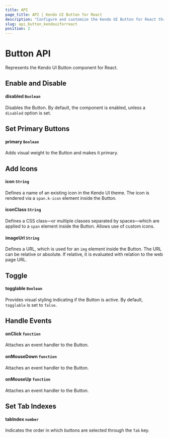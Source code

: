 ```yaml
---
title: API
page_title: API | Kendo UI Button for React
description: "Configure and customize the Kendo UI Button for React through its API reference."
slug: api_button_kendouiforreact
position: 2
---
```


# Button API

Represents the Kendo UI Button component for React.

## Enable and Disable

#### disabled `Boolean`

Disables the Button. By default, the component is enabled, unless a `disabled` option is set.

## Set Primary Buttons

#### primary `Boolean`

Adds visual weight to the Button and makes it primary.

## Add Icons

#### icon `String`

Defines a name of an existing icon in the Kendo UI theme. The icon is rendered via a `span.k-icon` element inside the Button.

#### iconClass `String`

Defines a CSS class&mdash;or multiple classes separated by spaces&mdash;which are applied to a `span` element inside the Button. Allows use of custom icons.

#### imageUrl `String`

Defines a URL, which is used for an `img` element inside the Button. The URL can be relative or absolute. If relative, it is evaluated with relation to the web page URL.

## Toggle

#### togglable `Boolean`

Provides visual styling indicating if the Button is active. By default, `togglable` is set to `false`.

## Handle Events

#### onClick `function`

Attaches an event handler to the Button.

#### onMouseDown `function`

Attaches an event handler to the Button.

#### onMouseUp `function`

Attaches an event handler to the Button.

## Set Tab Indexes

#### tabIndex `number`

Indicates the order in which buttons are selected through the `Tab` key.
